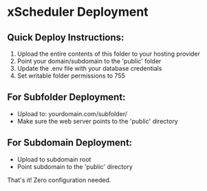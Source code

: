 # xScheduler Deployment

## Quick Deploy Instructions:

1. Upload the entire contents of this folder to your hosting provider
2. Point your domain/subdomain to the 'public' folder
3. Update the .env file with your database credentials
4. Set writable folder permissions to 755

## For Subfolder Deployment:
- Upload to: yourdomain.com/subfolder/
- Make sure the web server points to the 'public' directory

## For Subdomain Deployment:
- Upload to subdomain root
- Point subdomain to the 'public' directory

That's it! Zero configuration needed.
